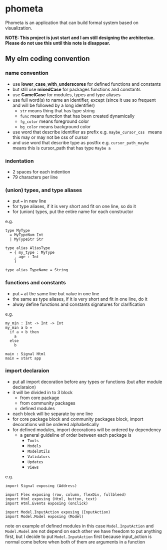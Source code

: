 # phometa
Phometa is an application that can build formal system based on visualization.

**NOTE: This project is just start and I am still designing the architectue.**
**Please do not use this until this note is disappear.**

## My elm coding convention

### name convention
- use **lower_case_with_underscores** for defined functions and constants
- but still use **mixedCase** for packages functions and constants
- use **CamelCase** for modules, types and type aliases
- use full word(s) to name an identifier, except
      (since it use so frequent and will be followed by a long identifier)
  - `str` means thing that has type string
  - `func` means function that has been created dynamically
  - `fg_color` means foreground color
  - `bg_color` means background color
- use word that describe identifier as prefix
    e.g. `maybe_cursor_css ` means this may or may not be css of cursor
- and use word that describe type as postfix
    e.g. `cursor_path_maybe` means this is cursor_path that has type `Maybe a`


### indentation
- 2 spaces for each indention
- 79 characters per line


### (union) types, and type aliases
- put `=` in new line
- for type aliases, if it is very short and fit on one line, so do it
- for (union) types, put the entire name for each constructor

e.g.

```
type MyType
  = MyTypeNum Int
  | MyTypeStr Str

type alias AliasType
  = { my_type : MyType
    , age : Int
    }

type alias TypeName = String
```

### functions and constants
- put `=` at the same line but value in one line
- the same as type aliases, if it is very short and fit in one line, do it
- alway define functions and constants signatures for clarification

e.g.

```
my_min : Int -> Int -> Int
my_min a b =
  if a < b then
    a
  else
    b

main : Signal Html
main = start app
```

### import declaraion
- put all import decoration before any types or functions
    (but after module declaraion)
- it will be divided in to 3 block
  - from core package
  - from community packages
  - defined modules
- each block will be separate by one line
- for core package block and community packages block,
    import decorations will be ordered alphabetically
- for defined modules, import decorations will be ordered by dependency
  - a general guideline of order between each package is
    - `Tools`
    - `Models`
    - `ModelUtils`
    - `Validators`
    - `Updates`
    - `Views`

e.g.

```
import Signal exposing (Address)

import Flex exposing (row, column, flexDiv, fullbleed)
import Html exposing (Html, button, text)
import Html.Events exposing (onClick)

import Model.InputAction exposing (InputAction)
import Model.Model exposing (Model)
```
note on example of defined modules
  in this case `Model.InputAction` and `Model.Model` are not depend on
  each other we have freedom to put anything first, but I decide to put
  `Model.InputAction` first because input_action is normal come before when
  both of them are arguments in a function
